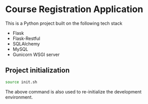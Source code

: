# Course Registration Application

This is a Python project built on the following tech stack

- Flask
- Flask-Restful
- SQLAlchemy
- MySQL
- Gunicorn WSGI server

## Project initialization

```bash
source init.sh
```

The above command is also used to re-initialize the development environment.

